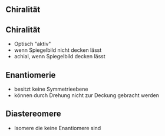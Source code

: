 ## Chiralität


## Chiralität
- Optisch "aktiv"
- wenn Spiegelbild nicht decken lässt
- achial, wenn Spiegelbild decken lässt

## Enantiomerie
- besitzt keine Symmetrieebene
- können durch Drehung nicht zur Deckung gebracht werden

## Diastereomere
- Isomere die keine Enantiomere sind
